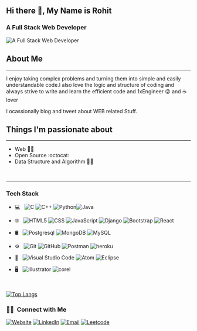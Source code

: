 ## Hi there 👋, My Name is Rohit
### A Full Stack Web Developer 
![A Full Stack Web Developer ](https://raw.githubusercontent.com/sagar-viradiya/sagar-viradiya/master/resources/banner.png)

## About Me
***
I enjoy taking complex problems and turning them into simple and easily understandable code.I also love the logic and structure of coding and always strive to write and learn the efficient code and 1xEngineer :stuck_out_tongue: and :coffee: lover

I ocassionally blog and tweet about WEB related Stuff.

## Things I'm passionate about
***
* Web :technologist: <br>
* Open Source :octocat:<br>
* Data Structure and Algorithm :ok_man:
<br>

***


### Tech Stack

- 💻 &nbsp;
  ![C](https://img.shields.io/badge/-C-333333?style=flat&logo=C%2B%2B&logoColor=00599C)
  ![C++](https://img.shields.io/badge/-C++-333333?style=flat&logo=C%2B%2B&logoColor=00599C)
  ![Python](https://img.shields.io/badge/-Python-333333?style=flat&logo=python)![Java](https://img.shields.io/badge/-Java-333333?style=flat&logo=Java&logoColor=007396)
- 🌐 &nbsp;
  ![HTML5](https://img.shields.io/badge/-HTML5-333333?style=flat&logo=HTML5)
  ![CSS](https://img.shields.io/badge/-CSS-333333?style=flat&logo=CSS3&logoColor=1572B6)
  ![JavaScript](https://img.shields.io/badge/-JavaScript-333333?style=flat&logo=javascript)
  ![Django](https://img.shields.io/badge/-Django-333333?style=flat&logo=django)
  ![Bootstrap](https://img.shields.io/badge/-Bootstrap-333333?style=flat&logo=bootstrap&logoColor=563D7C)
  ![React](https://img.shields.io/badge/-React-333333?style=flat&logo=react)
- 🛢 &nbsp;
 ![Postgresql](https://img.shields.io/badge/-POSTGRESQL-333333?style=flat&logo=postgresql)
  ![MongoDB](https://img.shields.io/badge/-MongoDB-333333?style=flat&logo=mongodb)
  ![MySQL](https://img.shields.io/badge/-MySQL-333333?style=flat&logo=mysql)  
- ⚙️ &nbsp;
  ![Git](https://img.shields.io/badge/-Git-333333?style=flat&logo=git)
  ![GitHub](https://img.shields.io/badge/-GitHub-333333?style=flat&logo=github)
  ![Postman](https://img.shields.io/badge/-Postman-333333?style=flat&logo=postman)
  ![heroku](https://img.shields.io/badge/-Heroku-333333?style=flat&logo=heroku)

- 🔧 &nbsp;
  ![Visual Studio Code](https://img.shields.io/badge/-Visual%20Studio%20Code-333333?style=flat&logo=visual-studio-code&logoColor=007ACC)
  ![Atom](https://img.shields.io/badge/-Atom%20%20-333333?style=flat&logo=Atom&logoColor=007ACC)
  ![Eclipse](https://img.shields.io/badge/-Eclipse%20Studio%20Code-333333?style=flat&logo=eclipse&logoColor=007ACC)

- 🖥 &nbsp;
  ![Illustrator](https://img.shields.io/badge/-Illustrator-333333?style=flat&logo=adobe-illustrator)
  ![corel](https://img.shields.io/badge/-figma-333333?style=flat&logo=Figma)

<br/>


[![Top Langs](https://github-readme-stats.vercel.app/api/top-langs/?username=MENOOB1)](https://github.com/anuraghazra/github-readme-stats)




<h3> 🤝🏻 &nbsp;Connect with Me </h3>

<p align="center">

<a href=""><img alt="Website" src="https://img.shields.io/badge/Website-https:///-blue?style=flat-square&logo=google-chrome"></a>
<a href="https://www.linkedin.com/in/rohit-verma-7408b51ab/"><img alt="LinkedIn" src="https://img.shields.io/badge/LinkedIn-Rohit%20Verma-red?style=flat-square&logo=linkedin"></a>
<a href="mailto:rv432233@gmail.com"><img alt="Email" src="https://img.shields.io/badge/Email-rv432233@gmail.com-red?style=flat-square&logo=gmail"></a>
<a href="https://leetcode.com/rohitvermarv/"><img alt="Leetcode" src="https://img.shields.io/badge/Leetcode-rohitvermarv/-red?style=flat-square&logo=leetcode"></a>
</p>
